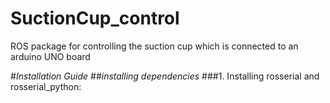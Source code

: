 # SuctionCup_control
ROS package for controlling the suction cup which is connected to an arduino UNO board

#*Installation Guide*
##*installing dependencies*
###1. Installing rosserial and rosserial_python:

